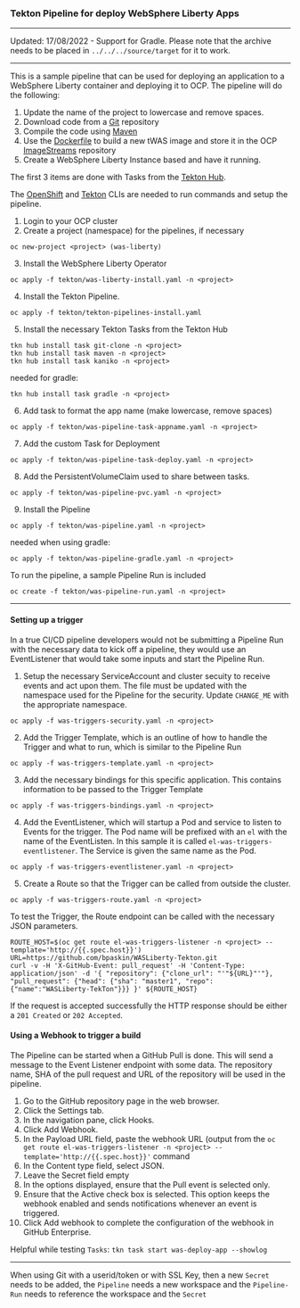 ### Tekton Pipeline for deploy WebSphere Liberty Apps ###
---

Updated: 17/08/2022 - Support for Gradle.  Please note that the archive needs to be placed in `../../../source/target` for it to work.

--- 

This is a sample pipeline that can be used for deploying an application to a WebSphere Liberty container and deploying it to OCP.  The pipeline will do the following:

1. Update the name of the project to lowercase and remove spaces.
2. Download code from a [Git](https://github.com) repository
3. Compile the code using [Maven](https://maven.apache.org)
4. Use the [Dockerfile](https://docs.docker.com/engine/reference/builder/) to build a new tWAS image and store it in the OCP [ImageStreams](https://docs.openshift.com/container-platform/4.10/openshift_images/image-streams-manage.html) repository
5. Create a WebSphere Liberty Instance based and have it running.

The first 3 items are done with Tasks from the [Tekton Hub](https://hub.tekton.dev).

The [OpenShift](https://mirror.openshift.com/pub/openshift-v4/clients/oc/latest/) and [Tekton](https://github.com/tektoncd/cli/releases) CLIs are needed to run commands and setup the pipeline.

1. Login to your OCP cluster
2. Create a project (namespace) for the pipelines, if necessary
```
oc new-project <project> (was-liberty)
```
3. Install the WebSphere Liberty Operator
```
oc apply -f tekton/was-liberty-install.yaml -n <project>
```
4. Install the Tekton Pipeline.   
```
oc apply -f tekton/tekton-pipelines-install.yaml
```
5. Install the necessary Tekton Tasks from the Tekton Hub
```
tkn hub install task git-clone -n <project>
tkn hub install task maven -n <project>
tkn hub install task kaniko -n <project>
```
needed for gradle:
```
tkn hub install task gradle -n <project>
```
6. Add task to format the app name (make lowercase, remove spaces)
```
oc apply -f tekton/was-pipeline-task-appname.yaml -n <project>
```
7. Add the custom Task for Deployment
```
oc apply -f tekton/was-pipeline-task-deploy.yaml -n <project>
```
8. Add the PersistentVolumeClaim used to share between tasks.
```
oc apply -f tekton/was-pipeline-pvc.yaml -n <project>
```
9. Install the Pipeline
```
oc apply -f tekton/was-pipeline.yaml -n <project>
```
needed when using gradle:
```
oc apply -f tekton/was-pipeline-gradle.yaml -n <project>
```

To run the pipeline, a sample Pipeline Run is included
```
oc create -f tekton/was-pipeline-run.yaml -n <project>
```
---
#### Setting up a trigger ####

In a true CI/CD pipeline developers would not be submitting a Pipeline Run with the necessary data to kick off a pipeline, they would use an EventListener that would take some inputs and start the Pipeline Run.  

1. Setup the necessary ServiceAccount and cluster secuity to receive events and act upon them.  The file must be updated with the namespace used for the Pipeline for the security.  Update `CHANGE_ME` with the appropriate namespace.
```
oc apply -f was-triggers-security.yaml -n <project>
```
2. Add the Trigger Template, which is an outline of how to handle the Trigger and what to run, which is similar to the Pipeline Run
```
oc apply -f was-triggers-template.yaml -n <project>
```
3. Add the necessary bindings for this specific application.  This contains information to be passed to the Trigger Template
```
oc apply -f was-triggers-bindings.yaml -n <project>
```
4. Add the EventListener, which will startup a Pod and service to listen to Events for the trigger.  The Pod name will be prefixed with an `el` with the name of the EventListen.  In this sample it is called `el-was-triggers-eventlistener`.  The Service is given the same name as the Pod.
```
oc apply -f was-triggers-eventlistener.yaml -n <project>
```
5. Create a Route so that the Trigger can be called from outside the cluster.
```
oc apply -f was-triggers-route.yaml -n <project>
```
To test the Trigger, the Route endpoint can be called with the necessary JSON parameters. 
```
ROUTE_HOST=$(oc get route el-was-triggers-listener -n <project> --template='http://{{.spec.host}}')
URL=https://github.com/bpaskin/WASLiberty-Tekton.git
curl -v -H 'X-GitHub-Event: pull_request' -H 'Content-Type: application/json' -d '{ "repository": {"clone_url": "'"${URL}"'"}, "pull_request": {"head": {"sha": "master1", "repo": {"name":"WASLiberty-TekTon"}}} }' ${ROUTE_HOST}
```
If the request is accepted successfully the HTTP response should be either a `201 Created` or `202 Accepted`. 

#### Using a Webhook to trigger a build ####

The Pipeline can be started when a GitHub Pull is done.  This will send a message to the Event Listener endpoint with some data.  The repository name, SHA of the pull request and URL of the repository will be used in the pipeline.

1. Go to the GitHub repository page in the web browser.
2. Click the Settings tab.
3. In the navigation pane, click Hooks.
4. Click Add Webhook.
5. In the Payload URL field, paste the webhook URL (output from the `oc get route el-was-triggers-listener -n <project> --template='http://{{.spec.host}}'` command
6. In the Content type field, select JSON.
7. Leave the Secret field empty
8. In the options displayed, ensure that the Pull event is selected only.
9. Ensure that the Active check box is selected. This option keeps the webhook enabled and sends notifications whenever an event is triggered.
10. Click Add webhook to complete the configuration of the webhook in GitHub Enterprise.

Helpful while testing `Tasks`: `tkn task start was-deploy-app --showlog`

---

When using Git with a userid/token or with SSL Key, then a new `Secret` needs to be added, the `Pipeline` needs a new workspace and the `Pipeline-Run` needs to reference the workspace and the `Secret`
